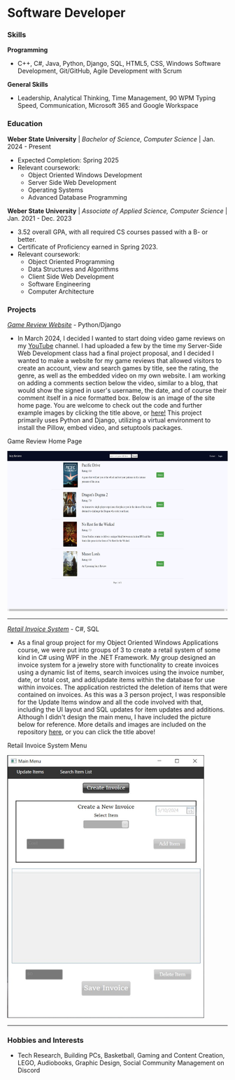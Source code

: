 # Software Developer

### Skills
**Programming**
-  C++, C#, Java, Python, Django, SQL, HTML5, CSS, Windows Software Development, Git/GitHub, Agile Development with Scrum
 
**General Skills**
- Leadership, Analytical Thinking, Time Management, 90 WPM Typing Speed, Communication, Microsoft 365 and Google Workspace

### Education
**Weber State University** | *Bachelor of Science, Computer Science* | Jan. 2024 - Present
- Expected Completion: Spring 2025
- Relevant coursework:
  - Object Oriented Windows Development
  - Server Side Web Development
  - Operating Systems
  - Advanced Database Programming
   
**Weber State University** | *Associate of Applied Science, Computer Science* | Jan. 2021 - Dec. 2023
- 3.52 overall GPA, with all required CS courses passed with a B- or better.
- Certificate of Proficiency earned in Spring 2023.
- Relevant coursework:
  - Object Oriented Programming
  - Data Structures and Algorithms
  - Client Side Web Development
  - Software Engineering
  - Computer Architecture
      
### Projects
<a href="https://github.com/jstewart4u2c/GameReviewSite" target="_blank">*Game Review Website*</a> - Python/Django
- In March 2024, I decided I wanted to start doing video game reviews on my <a href="https://www.youtube.com/@juicyj4u2c" target="_blank">YouTube</a> channel. I had uploaded a few by the time my Server-Side Web Development class had a final project proposal, and I decided I wanted to make a website for my game reviews that allowed visitors to create an account, view and search games by title, see the rating, the genre, as well as the embedded video on my own website. I am working on adding a comments section below the video, similar to a blog, that would show the signed in user's username, the date, and of course their comment itself in a nice formatted box. Below is an image of the site home page. You are welcome to check out the code and further example images by clicking the title above, or <a href="https://github.com/jstewart4u2c/GameReviewSite" target="_blank">here!</a> This project primarily uses Python and Django, utilizing a virtual environment to install the Pillow, embed video, and setuptools packages.

<p>Game Review Home Page</p>
<img src="assets/images/JuicyReviewsMain.jpg" height="366" width="650">
<hr>

<a href="https://github.com/jstewart4u2c/InvoiceSystem" target="_blank">*Retail Invoice System*</a> - C#, SQL
- As a final group project for my Object Oriented Windows Applications course, we were put into groups of 3 to create a retail system of some kind in C# using WPF in the .NET Framework. My group designed an invoice system for a jewelry store with functionality to create invoices using a dynamic list of items, search invoices using the invoice number, date, or total cost, and add/update items within the database for use within invoices. The application restricted the deletion of items that were contained on invoices. As this was a 3 person project, I was responsible for the Update Items window and all the code involved with that, including the UI layout and SQL updates for item updates and additions. Although I didn't design the main menu, I have included the picture below for reference. More details and images are included on the repository <a href="https://github.com/jstewart4u2c/InvoiceSystem" target="_blank">here</a>, or you can click the title above!

<p>Retail Invoice System Menu</p>
<img src="assets/images/RetailMenu.jpg" height="600" width="450">
<hr>

### Hobbies and Interests
- Tech Research, Building PCs, Basketball, Gaming and Content Creation, LEGO, Audiobooks, Graphic Design, Social Community Management on Discord
